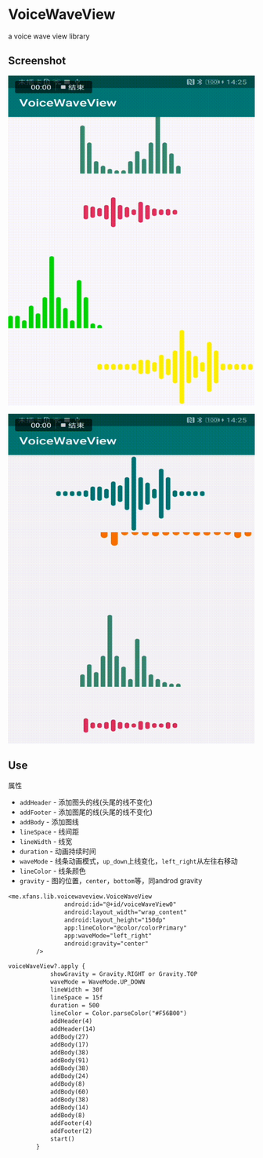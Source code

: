 # VoiceWaveView
a voice wave view library

## Screenshot
![Screenshot1](pic/1.gif)

![Screenshot2](pic/2.gif)

## Use

属性

 * `addHeader` - 添加图头的线(头尾的线不变化)
 * `addFooter`  - 添加图尾的线(头尾的线不变化)
 * `addBody` - 添加图线
 * `lineSpace` - 线间距
 * `lineWidth` - 线宽
 * `duration` - 动画持续时间
 * `waveMode` - 线条动画模式，`up_down`上线变化，`left_right`从左往右移动
 * `lineColor` - 线条颜色
 * `gravity` - 图的位置，`center`，`bottom`等，同androd gravity

```
<me.xfans.lib.voicewaveview.VoiceWaveView
                android:id="@+id/voiceWaveView0"
                android:layout_width="wrap_content"
                android:layout_height="150dp"
                app:lineColor="@color/colorPrimary"
                app:waveMode="left_right"
                android:gravity="center"
        />
```
```
voiceWaveView?.apply {
            showGravity = Gravity.RIGHT or Gravity.TOP
            waveMode = WaveMode.UP_DOWN
            lineWidth = 30f
            lineSpace = 15f
            duration = 500
            lineColor = Color.parseColor("#F56B00")
            addHeader(4)
            addHeader(14)
            addBody(27)
            addBody(17)
            addBody(38)
            addBody(91)
            addBody(38)
            addBody(24)
            addBody(8)
            addBody(60)
            addBody(38)
            addBody(14)
            addBody(8)
            addFooter(4)
            addFooter(2)
            start()
        }
```
